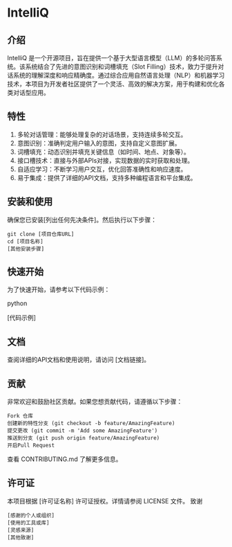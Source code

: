 
# IntelliQ
## 介绍
IntelliQ 是一个开源项目，旨在提供一个基于大型语言模型（LLM）的多轮问答系统。该系统结合了先进的意图识别和词槽填充（Slot Filling）技术，致力于提升对话系统的理解深度和响应精确度。通过综合应用自然语言处理（NLP）和机器学习技术，本项目为开发者社区提供了一个灵活、高效的解决方案，用于构建和优化各类对话型应用。

## 特性
1. 多轮对话管理：能够处理复杂的对话场景，支持连续多轮交互。
2. 意图识别：准确判定用户输入的意图，支持自定义意图扩展。
3. 词槽填充：动态识别并填充关键信息（如时间、地点、对象等）。
4. 接口槽技术：直接与外部APIs对接，实现数据的实时获取和处理。
5. 自适应学习：不断学习用户交互，优化回答准确性和响应速度。
6. 易于集成：提供了详细的API文档，支持多种编程语言和平台集成。

## 安装和使用

确保您已安装[列出任何先决条件]。然后执行以下步骤：
```
git clone [项目仓库URL]
cd [项目名称]
[其他安装步骤]
```

## 快速开始

为了快速开始，请参考以下代码示例：

python

[代码示例]

## 文档

查阅详细的API文档和使用说明，请访问 [文档链接]。
## 贡献

非常欢迎和鼓励社区贡献。如果您想贡献代码，请遵循以下步骤：

    Fork 仓库
    创建新的特性分支 (git checkout -b feature/AmazingFeature)
    提交更改 (git commit -m 'Add some AmazingFeature')
    推送到分支 (git push origin feature/AmazingFeature)
    开启Pull Request

查看 CONTRIBUTING.md 了解更多信息。
## 许可证

本项目根据 [许可证名称] 许可证授权。详情请参阅 LICENSE 文件。
致谢

    [感谢的个人或组织]
    [使用的工具或库]
    [灵感来源]
    [其他致谢]
